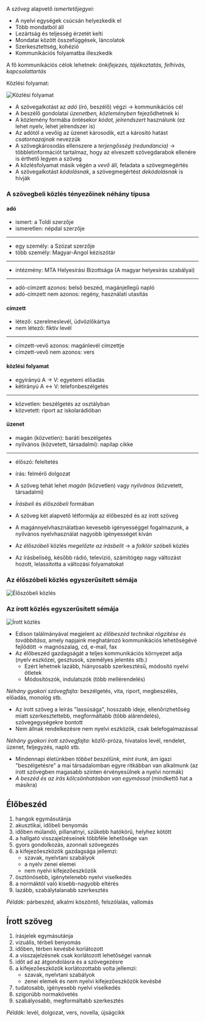 A *szöveg* alapvető *ismertetőjegyei:*

 - A nyelvi egységek csúcsán helyezkedik el
 - Több mondatból áll
 - Lezártság és teljesség érzetét kelti
 - Mondatai között összefüggések, láncolatok
 - Szerkesztettség, kohézió
 - Kommunikációs folyamatba illeszkedik

A fő kommunikációs célok lehetnek: *önkifejezés, tájékoztatás, felhívás, kapcsolattartás*

Közlési folyamat:

![Közlési folyamat](http://i.imgur.com/neCe4ph.png)

 - A szövegalkotást az *adó* (író, beszélő) végzi → kommunikációs cél
 - A beszélő gondolatai *üzenetben, közleményben* fejeződhetnek ki
 - A közlemény formába öntésekor *kódot, jelrendszert* használunk (ez lehet nyelv, lehet jelrendszer is)
 - Az adótól a vevőig az üzenet károsodik, ezt a károsító hatást *csatornazajnak* nevezzük
 - A szövegkárosodás ellenszere a *terjengősség (redundancia)* → többletinformációt tartalmaz, hogy az elveszett szövegdarabok ellenére is érthető legyen a szöveg
 - A közlésfolyamat másik végén a *vevő* áll, feladata a szövegmegértés
 - A szövegalkotást *kódolásnak*, a szövegmegértést *dekódolásnak* is hívják

### A szövegbeli közlés tényezőinek néhány típusa

#### adó

 - ismert: a Toldi szerzője
 - ismeretlen: népdal szerzője

---

 - egy személy: a Szózat szerzője
 - több személy: Magyar-Angol kéziszótár

---

 - intézmény: MTA Helyesírási Bizottsága (A magyar helyesírás szabályai)

---
 - adó-címzett azonos: belső beszéd, magánjellegű napló
 - adó-címzett nem azonos: regény, használati utasítás

#### címzett

 - létező: szerelmeslevél, üdvözlőkártya
 - nem létező: fiktív levél

---

 - címzett-vevő azonos: magánlevél címzettje
 - címzett-vevő nem azonos: vers

#### közlési folyamat

 - egyirányú A → V: egyetemi előadás
 - kétirányú A ↔ V: telefonbeszélgetés

---

 - közvetlen: beszélgetés az osztályban
 - közvetett: riport az iskolarádióban

#### üzenet

 - magán (közvetlen): baráti beszélgetés
 - nyilvános (közvetett, társadalmi): napilap cikke

---

 - élőszó: feleltetés
 - írás: felmérő dolgozat


 - A szöveg tehát lehet *magán* (közvetlen) vagy *nyilvános* (közvetett, társadalmi)
 - *Írásbeli* és *élőszóbeli* formában
 - A szöveg két alapvető létformája az élőbeszéd és az írott szöveg
 - A magánnyelvhasználatban kevesebb igényességgel fogalmazunk, a nyilvános nyelvhasználat nagyobb igényességet kíván
 - Az *élőszóbeli* közlés *megelőzte az írásbelit* → a *folklór* szóbeli közlés
 - Az írásbeliség, később rádió, televízió, számítógép nagy változást hozott, lelassította a változási folyamatokat

### Az élőszóbeli közlés egyszerűsített sémája

![Élőszóbeli közlés](http://i.imgur.com/MQTu5R6.jpg)

### Az írott közlés egyszerűsített sémája

![Írott közlés](http://i.imgur.com/kc0A991.jpg)

 - Edison találmányával megjelent az *élőbeszéd technikai rögzítése és továbbítása*, amely napjaink meghatározó kommunikációs lehetőségévé fejlődött → magnószalag, cd, e-mail, fax
 - Az élőbeszéd gazdagságát a teljes kommunikációs környezet adja (nyelv eszközei, gesztusok, személyes jelentés stb.)
   + Ezért lehetnek lazább, hiányosabb szerkesztésű, módosító nyelvi ötletek
   + Módosítószók, indulatszók (több mellérendelés)

*Néhány gyakori szövegfajta:* beszélgetés, vita, riport, megbeszélés, előadás, monológ stb.

 - Az írott szöveg a leírás "lassúsága", hosszabb ideje, ellenőrizhetőség miatt szerkesztettebb, megformáltabb (több alárendelés), szövegegységekre bontott
 - Nem állnak rendelkezésre nem nyelvi eszközök, csak belefogalmazással

*Néhány gyakori írott szövegfajta:* közlő-próza, hivatalos levél, rendelet, üzenet, feljegyzés, napló stb.

 - Mindennapi életünkben *többet beszélünk, mint írunk*, ám igazi "beszélgetésre" a mai társadalomban egyre ritkábban van alkalmunk (az írott szövegben magasabb szinten érvényesülnek a nyelvi normák)
 - *A beszéd és az írás kölcsönhatásban van egymással* (mindkettő hat a másikra)

## Élőbeszéd

1. hangok egymásutánja
2. akusztikai, időbeli benyomás
3. időben múlandó, pillanatnyi, szűkebb hatókörű, helyhez kötött
4. a hallgató visszajelzéseinek többféle lehetősége van
5. gyors gondolkozás, azonnali szövegezés
6. a kifejezőeszközök gazdagsága jellemzi:
   - szavak, nyelvtani szabályok
   - a nyelv zenei elemei
   - nem nyelvi kifejezőeszközök
7. ösztönösebb, igénytelenebb nyelvi viselkedés
8. a normáktól való kisebb-nagyobb eltérés
9. lazább, szabálytalanabb szerkesztés

*Példák:* párbeszéd, alkalmi köszöntő, felszólalás, vallomás

## Írott szöveg

1. írásjelek egymásutánja
2. vizuális, térbeli benyomás
3. időben, térben kevésbé korlátozott
4. a visszajelzésnek csak korlátozott lehetőségei vannak
5. időt ad az átgondolásra és a szövegezésre
6. a kifejezőeszközök korlátozottabb volta jellemzi:
   - szavak, nyelvtani szabályok
   - zenei elemek és nem nyelvi kifejezőeszközök kevésbé
7. tudatosabb, igényesebb nyelvi viselkedés
8. szigorúbb normakövetés
9. szabályosabb, megformáltabb szerkesztés

*Példák:* levél, dolgozat, vers, novella, újságcikk
